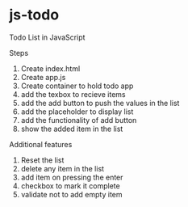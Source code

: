 # js-todo
Todo List in JavaScript


Steps
1) Create index.html
2) Create app.js
3) Create container to hold todo app
4) add the texbox to recieve items
5) add the add button to push the values in the list
6) add the placeholder to display list
7) add the functionality of add button
8) show the added item in the list


Additional features
1) Reset the list
2) delete any item in the list
3) add item on pressing the enter
4) checkbox to mark it complete 
5) validate not to add empty item
